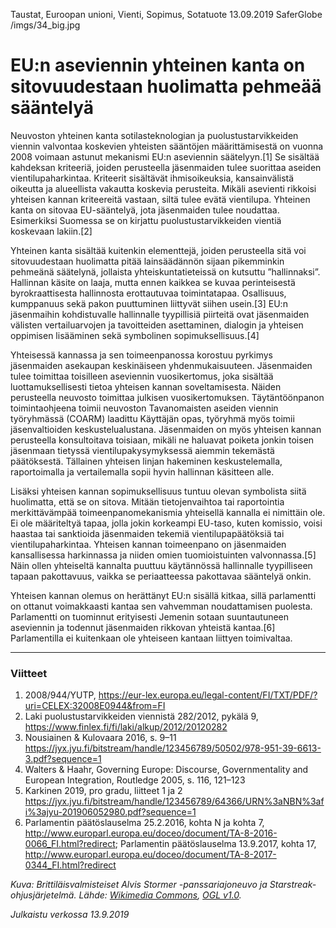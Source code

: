 Taustat, Euroopan unioni, Vienti, Sopimus, Sotatuote
13.09.2019
SaferGlobe
/imgs/34_big.jpg

# EU:n aseviennin yhteinen kanta on sitovuudestaan huolimatta pehmeää sääntelyä

Neuvoston yhteinen kanta sotilasteknologian ja puolustustarvikkeiden viennin valvontaa koskevien yhteisten sääntöjen määrittämisestä on vuonna 2008 voimaan astunut mekanismi EU:n aseviennin säätelyyn.[1] Se sisältää kahdeksan kriteeriä, joiden perusteella jäsenmaiden tulee suorittaa aseiden vientilupaharkintaa. Kriteerit sisältävät ihmisoikeuksia, kansainvälistä oikeutta ja alueellista vakautta koskevia perusteita. Mikäli asevienti rikkoisi yhteisen kannan kriteereitä vastaan, siltä tulee evätä vientilupa. Yhteinen kanta on sitovaa EU-sääntelyä, jota jäsenmaiden tulee noudattaa. Esimerkiksi Suomessa se on kirjattu puolustustarvikkeiden vientiä koskevaan lakiin.[2]

Yhteinen kanta sisältää kuitenkin elementtejä, joiden perusteella sitä voi sitovuudestaan huolimatta pitää lainsäädännön sijaan pikemminkin pehmeänä säätelynä, jollaista yhteiskuntatieteissä on kutsuttu ”hallinnaksi”. Hallinnan käsite on laaja, mutta ennen kaikkea se kuvaa perinteisestä byrokraattisesta hallinnosta erottautuvaa toimintatapaa. Osallisuus, kumppanuus sekä pakon puuttuminen liittyvät siihen usein.[3] EU:n jäsenmaihin kohdistuvalle hallinnalle tyypillisiä piirteitä ovat jäsenmaiden välisten vertailuarvojen ja tavoitteiden asettaminen, dialogin ja yhteisen oppimisen lisääminen sekä symbolinen sopimuksellisuus.[4]

Yhteisessä kannassa ja sen toimeenpanossa korostuu pyrkimys jäsenmaiden asekaupan keskinäiseen yhdenmukaisuuteen. Jäsenmaiden tulee toimittaa toisilleen aseviennin vuosikertomus, joka sisältää luottamuksellisesti tietoa yhteisen kannan soveltamisesta. Näiden perusteella neuvosto toimittaa julkisen vuosikertomuksen. Täytäntöönpanon toimintaohjeena toimii neuvoston Tavanomaisten aseiden viennin työryhmässä (COARM) laadittu Käyttäjän opas, työryhmä myös toimii jäsenvaltioiden keskustelualustana. Jäsenmaiden on myös yhteisen kannan perusteella konsultoitava toisiaan, mikäli ne haluavat poiketa jonkin toisen jäsenmaan tietyssä vientilupakysymyksessä aiemmin tekemästä päätöksestä. Tällainen yhteisen linjan hakeminen keskustelemalla, raportoimalla ja vertailemalla sopii hyvin hallinnan käsitteen alle.  

Lisäksi yhteisen kannan sopimuksellisuus tuntuu olevan symbolista siitä huolimatta, että se on sitova. Mitään tietojenvaihtoa tai raportointia merkittävämpää toimeenpanomekanismia yhteisellä kannalla ei nimittäin ole. Ei ole määriteltyä tapaa, jolla jokin korkeampi EU-taso, kuten komissio, voisi haastaa tai sanktioida jäsenmaiden tekemiä vientilupapäätöksiä tai vientilupaharkintaa. Yhteisen kannan toimeenpano on jäsenmaiden kansallisessa harkinnassa ja niiden omien tuomioistuinten valvonnassa.[5] Näin ollen yhteiseltä kannalta puuttuu käytännössä hallinnalle tyypilliseen tapaan pakottavuus, vaikka se periaatteessa pakottavaa sääntelyä onkin.

Yhteisen kannan olemus on herättänyt EU:n sisällä kitkaa, sillä parlamentti on ottanut voimakkaasti kantaa sen vahvemman noudattamisen puolesta. Parlamentti on tuominnut erityisesti Jemenin sotaan suuntautuneen aseviennin ja todennut jäsenmaiden rikkovan yhteistä kantaa.[6] Parlamentilla ei kuitenkaan ole yhteiseen kantaan liittyen toimivaltaa.

***

### Viitteet

1. 2008/944/YUTP, <https://eur-lex.europa.eu/legal-content/FI/TXT/PDF/?uri=CELEX:32008E0944&from=FI>
2. Laki puolustustarvikkeiden viennistä 282/2012, pykälä 9, <https://www.finlex.fi/fi/laki/alkup/2012/20120282>
3. Nousiainen & Kulovaara 2016, s. 9–11 <https://jyx.jyu.fi/bitstream/handle/123456789/50502/978-951-39-6613-3.pdf?sequence=1>
4. Walters & Haahr, Governing Europe: Discourse, Governmentality and European Integration, Routledge 2005, s. 116, 121–123
5. Karkinen 2019, pro gradu, liitteet 1 ja 2 <https://jyx.jyu.fi/bitstream/handle/123456789/64366/URN%3aNBN%3afi%3ajyu-201906052980.pdf?sequence=1>
6. Parlamentin päätöslauselma 25.2.2016, kohta N ja kohta 7, <http://www.europarl.europa.eu/doceo/document/TA-8-2016-0066_FI.html?redirect>; Parlamentin päätöslauselma 13.9.2017, kohta 17, <http://www.europarl.europa.eu/doceo/document/TA-8-2017-0344_FI.html?redirect>

*Kuva: Brittiläisvalmisteiset Alvis Stormer -panssariajoneuvo ja Starstreak-ohjusjärjetelmä. Lähde: [Wikimedia Commons](https://commons.wikimedia.org/wiki/File:Stormer_vehicle_fring_a_Starstreak_High_Velocity_Missile_(HVM)_on_Ex_Javelin._MOD_45158838.jpg), [OGL v1.0]( https://nationalarchives.gov.uk/doc/open-government-licence/version/1/).*

*Julkaistu verkossa 13.9.2019*
